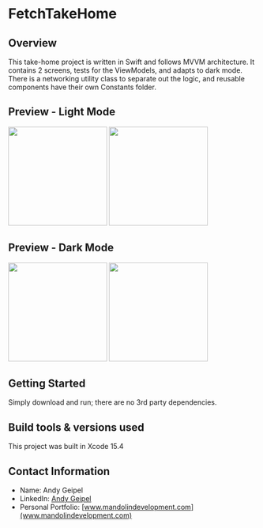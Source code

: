 # FetchTakeHome

## Overview
This take-home project is written in Swift and follows MVVM architecture. It contains 2 screens, tests for the ViewModels, and adapts to dark mode. There is a networking utility class to separate out the logic, and reusable components have their own Constants folder. 

## Preview - Light Mode
<img src="https://github.com/andymandolin/FetchTakeHome/assets/46663946/89c07179-adf9-44e0-b37f-201068c7d2fc" width="200">
<img src="https://github.com/andymandolin/FetchTakeHome/assets/46663946/e035faf9-0a9b-4b0a-ab5b-c56920f2b900" width="200">

## Preview - Dark Mode
<img src="https://github.com/andymandolin/FetchTakeHome/assets/46663946/d2e3f840-5592-4f26-83dc-0db22d3d84ea" width="200">
<img src="https://github.com/andymandolin/FetchTakeHome/assets/46663946/f6d449d4-db3d-4a0b-97f5-d0109f930ef4" width="200">


## Getting Started
Simply download and run; there are no 3rd party dependencies.

## Build tools & versions used
This project was built in Xcode 15.4


## Contact Information
- Name: Andy Geipel
- LinkedIn: [Andy Geipel](www.linkedin.com/in/andy-geipel-mandolindev)
- Personal Portfolio: [www.mandolindevelopment.com](www.mandolindevelopment.com)
